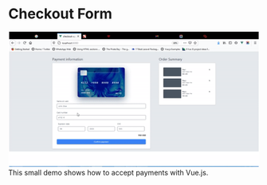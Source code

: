 <h1>Checkout Form </h1>
<img src="https://github.com/ScribbleTons/checkout-form/blob/main/product.gif?raw=true"/>
This small demo shows how to accept payments with  Vue.js.
